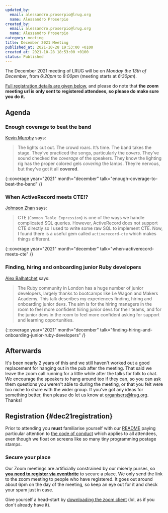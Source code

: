 ```yaml
---
updated_by:
  email: alessandro.proserpio@lrug.org
  name: Alessandro Proserpio
created_by:
  email: alessandro.proserpio@lrug.org
  name: Alessandro Proserpio
category: meeting
title: December 2021 Meeting
published_at: 2021-10-28 19:53:00 +0100
created_at: 2021-10-28 18:53:00 +0100
status: Published
---
```


The December 2021 meeting of LRUG will be on _Monday the 13th of December_,
from _6:20pm_ to _8:00pm_ (meeting starts at _6:30pm_).

[Full registration details are given below](#dec21registration), and
please do note that **the zoom meeting url is only sent to registered
attendees, so please do make sure you do it.**

## Agenda

### Enough coverage to beat the band

[Kevin Murphy](https://twitter.com/kevin_j_m) says:

> The lights cut out. The crowd roars. It’s time. The band takes the stage.
> They’ve practiced the songs, particularly the *covers*. They’ve sound
> checked the *coverage* of the speakers. They know the lighting rig has the
> proper colored gels *covering* the lamps. They’re nervous, but they’ve got
> it all __covered__.

{::coverage year="2021" month="december" talk="enough-coverage-to-beat-the-band" /}

### When ActiveRecord meets CTE!?

[Johnson Zhan](https://twitter.com/johnsonzhan121) says:

> CTE (`Common Table Expression`) is one of the ways we handle complicated
> SQL queries. However, ActiveRecord does not support CTE directly so I used
> to write some raw SQL to implement CTE. Now, I found there is a useful gem
> called `activerecord-cte` which makes things different.

{::coverage year="2021" month="december" talk="when-activerecord-meets-cte" /}

### Finding, hiring and onboarding junior Ruby developers

[Alex Balhatchet](https://twitter.com/kaokun) says:

> The Ruby community in London has a huge number of junior
> developers, largely thanks to bootcamps like Le Wagon and Makers Academy.
> This talk describes my experiences finding, hiring and onboarding junior
> devs. The aim is for the hiring managers in the room to feel more confident
> hiring junior devs for their teams, and for the junior devs in the room to
> feel more confident asking for support and learning opportunities.

{::coverage year="2021" month="december" talk="finding-hiring-and-onboarding-junior-ruby-developers" /}

## Afterwards

It's been nearly 2 years of this and we still haven't worked out a good
replacement for hanging out in the pub after the meeting. That said we
leave the zoom call running for a little while after the talks for
folk to chat. We encourage the speakers to hang around too if they can,
so you can ask them questions you weren't able to during the meeting, or
that you felt were too niche to share with the wider group. If you've got
any ideas for something better, then please do let us know at
[organisers@lrug.org](mailto:organisers@lrug.org). Thanks!

## Registration {#dec21registration}

Prior to attending you **must** familiarise yourself with our
[README](http://readme.lrug.org/) paying particular attention to [the code of
conduct](http://readme.lrug.org/#code-of-conduct) which applies to all
attendees, even though we float on screens like so many tiny programming postage stamps.

### Secure your place

Our Zoom meetings are artificially constrained by our miserly purses, so
**[you need to register via eventbrite][dec2021-eventbrite]** to secure a
place. We only send the link to the zoom meeting to people who have
registered. It goes out around about 6pm on the day of the meeting, so
keep an eye out for it and check your spam just in case.

Give yourself a head-start by [downloading the zoom
client](https://zoom.us/support/download) (lol, as if you don't already have it).

[dec2021-eventbrite]: https://www.eventbrite.com/e/lrug-december-2021-tickets-218736987217
